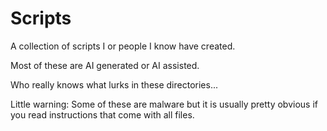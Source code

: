 # Scripts
A collection of scripts I or people I know have created.

Most of these are AI generated or AI assisted.

Who really knows what lurks in these directories...

Little warning: Some of these are malware but it is usually pretty obvious if you read instructions that come with all files.
